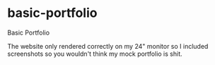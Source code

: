 # basic-portfolio
Basic Portfolio

The website only rendered correctly on my 24" monitor so I included screenshots so you wouldn't think my mock portfolio is shit.
